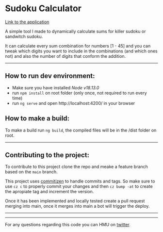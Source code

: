 # Sudoku Calculator

[Link to the application](https://adansinacento.github.io/sudoku-calculator/)

A simple tool I made to dynamically calculate sums for killer sudoku or sandwitch sudoku.

It can calculate every sum combination for numbers [1 - 45] and you can tweak which digits you want to include in the combinations (and which ones not) and also the number of digits that conform the addition.

---

## How to run dev environment:

- Make sure you have installed _Node v18.13.0_
- run `npm install` on root folder (only once, not required to run every time)
- run `ng serve` and open http://localhost:4200/ in your browser

## How to make a build:

To make a build run `ng build`, the compiled files will be in the /dist folder on root.

---

## Contributing to the project:

To contribute to this project clone the repo and meake a feature branch based on the `main` branch.

This project uses [commitizen](https://commitizen-tools.github.io/commitizen/) to handle commits and tags. So make sure to use `cz c` to properly commit your changes and then `cz bump -at` to create the apropiate tag and increment the version.

Once it has been implemented and locally tested create a pull request merging into main, once it merges into main a bot will trigger the deploy.

---

---

For any questions regarding this code you can HMU on [twitter](https://twitter.com/AdanSinAcento).

